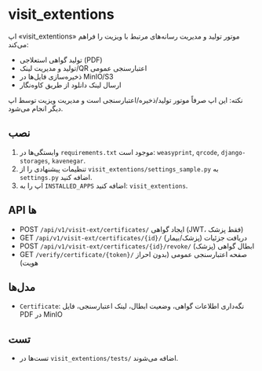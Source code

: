 # visit_extentions

اپ «visit_extentions» موتور تولید و مدیریت رسانه‌های مرتبط با ویزیت را فراهم می‌کند:

- تولید گواهی استعلاجی (PDF)
- تولید و مدیریت لینک/QR اعتبارسنجی عمومی
- ذخیره‌سازی فایل‌ها در MinIO/S3
- ارسال لینک دانلود از طریق کاوه‌نگار

نکته: این اپ صرفاً موتور تولید/ذخیره/اعتبارسنجی است و مدیریت ویزیت توسط اپ دیگر انجام می‌شود.

## نصب

1. وابستگی‌ها در `requirements.txt` موجود است: `weasyprint`, `qrcode`, `django-storages`, `kavenegar`.
2. تنظیمات پیشنهادی را از `visit_extentions/settings_sample.py` به `settings.py` اضافه کنید.
3. اپ را به `INSTALLED_APPS` اضافه کنید: `visit_extentions`.

## API ها

- POST `/api/v1/visit-ext/certificates/` ایجاد گواهی (JWT، فقط پزشک)
- GET `/api/v1/visit-ext/certificates/{id}/` دریافت جزئیات (پزشک/بیمار)
- POST `/api/v1/visit-ext/certificates/{id}/revoke/` ابطال گواهی (پزشک)
- GET `/verify/certificate/{token}/` صفحه اعتبارسنجی عمومی (بدون احراز هویت)

## مدل‌ها

- `Certificate`: نگه‌داری اطلاعات گواهی، وضعیت ابطال، لینک اعتبارسنجی، فایل PDF در MinIO

## تست

- تست‌ها در `visit_extentions/tests/` اضافه می‌شوند.